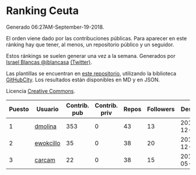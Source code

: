 # Ranking Ceuta

Generado 06:27AM-September-19-2018.

El orden viene dado por las contribuciones públicas. Para aparecer en este ránking hay que tener, al menos, un repositorio público y un seguidor.

Estos ránkings se suelen generar una vez a la semana. Generados por [Israel Blancas @iblancasa](https://github.com/iblancasa/) [(Twitter)](https://twitter.com/iblancasa).

Las plantillas se encuentran en [este repositorio](https://github.com/iblancasa/GH-Spanish-Ranking), utilizando la biblioteca [GitHubCity](https://github.com/iblancasa/GitHubCity). Los resultados están disponibles en MD y en JSON.

Licencia [Creative Commons](https://creativecommons.org/licenses/by/4.0/).

| Puesto   |  Usuario  | Contrib. pub | Contrib. priv |Repos| Followers | Desde |  Avatar  |
|----------|-----------|--------------|---------------|-----|-----------|-------|----------|
|1|[dmolina](https://github.com/dmolina)|353|0|43|13|2010-12-17|![dmolina]()|
|2|[ewokcillo](https://github.com/ewokcillo)|35|0|38|20|2011-12-27|![ewokcillo]()|
|3|[carcam](https://github.com/carcam)|22|0|38|15|2012-05-01|![carcam]()|
